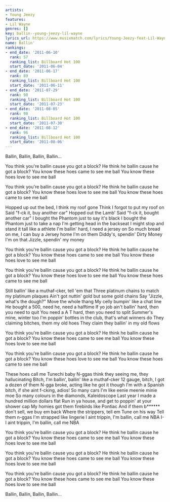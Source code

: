 ```yaml
---
artists:
- Young Jeezy
features:
- Lil Wayne
genres: []
key: ballin--young-jeezy-lil-wayne
lyrics_url: https://www.musixmatch.com/lyrics/Young-Jeezy-feat-Lil-Wayne/Ballin
name: Ballin'
rankings:
- end_date: '2011-06-10'
  rank: 57
  ranking_list: Billboard Hot 100
  start_date: '2011-06-04'
- end_date: '2011-06-17'
  rank: 89
  ranking_list: Billboard Hot 100
  start_date: '2011-06-11'
- end_date: '2011-07-29'
  rank: 98
  ranking_list: Billboard Hot 100
  start_date: '2011-07-23'
- end_date: '2011-08-05'
  rank: 98
  ranking_list: Billboard Hot 100
  start_date: '2011-07-30'
- end_date: '2011-08-12'
  rank: 96
  ranking_list: Billboard Hot 100
  start_date: '2011-08-06'
---
```

Ballin, Ballin, Ballin, Ballin...

You think you're ballin cause you got a block?
He think he ballin cause he got a block?
You know these hoes came to see me ball
You know these hoes love to see me ball

You think you're ballin cause you got a block?
He think he ballin cause he got a block?
You know these hoes love to see me ball
You know these hoes came to see me ball

Hopped up out the bed, I think my roof gone
Think I forgot to put my roof on
Said "f-ck it, buy another car"
Hopped out the Lamb'
Said "f-ck it, bought another car"
I bought the Phantom just to say it's black
I bought the Phantom just to take a nap
I'm getting head in the backseat
I might stop and stand it tall like a athlete
I'm ballin' hard, I need a jersey on
So much bread on me, I can buy a Jersey home
I'm on them Diddy's, spendin' Dirty Money
I'm on that Jizzle, spendin' my money

You think you're ballin cause you got a block?
He think he ballin cause he got a block?
You know these hoes came to see me ball
You know these hoes love to see me ball

You think you're ballin cause you got a block?
He think he ballin cause he got a block?
You know these hoes love to see me ball
You know these hoes came to see me ball

Still ballin' like a muthaf-cker, tell 'em that
Three platinum chains to match my platinum plaques
Ain't got nuttin' gold but some gold chains
Say "Jizzle, what's the dough?"
Move the whole thang
My celly bumpin' like a chat line
He bought a 500, need he, need a halftime
If yo job ain't ballin' hard, then you need to quit
You need a A T hard, then you need to split
Summer's mine, winter too
I'm poppin' bottles in the club, that's what winners do
They claiming bitches, them my old hoes
They claim they ballin' in my old flows

You think you're ballin cause you got a block?
He think he ballin cause he got a block?
You know these hoes came to see me ball
You know these hoes love to see me ball

You think you're ballin cause you got a block?
He think he ballin cause he got a block?
You know these hoes love to see me ball
You know these hoes came to see me ball

These hoes call me Tunechi baby
N-ggas think they seeing me, they hallucinating
Bitch, I'm ballin', ballin' like a muthaf-cker
12 gauge, bitch, I got a dozen of them
N-gga broke, acting like he got it though
I'm with a Spanish bitch, if she aint f-cking, adios!
So many cars I'm like eenie meenie minie moe
So many colours in the diamonds, Kaleidoscope
Last year I made a hundred million dollars flat
Run in ya house, and get to poppin' at your shower cap
My homies got them firebirds like Pontiac
And if them b****** don't sell, we buy em back
Where the strippers, tell em Tune on his way
Tell them n-ggas I'm strapped like lingerie
I aint trippin, I'm ballin, call me NBA
I-I aint trippin, I'm ballin, call me NBA

You think you're ballin cause you got a block?
He think he ballin cause he got a block?
You know these hoes came to see me ball
You know these hoes love to see me ball

You think you're ballin cause you got a block?
He think he ballin cause he got a block?
You know these hoes came to see me ball
You know these hoes love to see me ball

You think you're ballin cause you got a block?
He think he ballin cause he got a block?
You know these hoes came to see me ball
You know these hoes love to see me ball

Ballin, Ballin, Ballin, Ballin...
